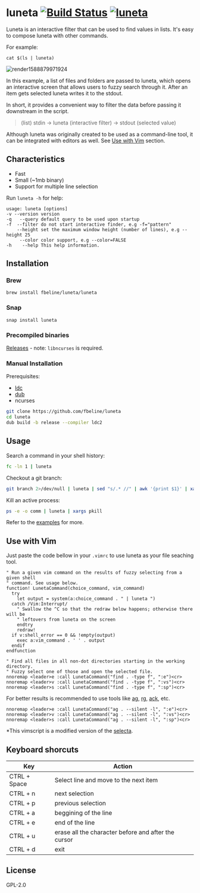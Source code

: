 # luneta [![Build Status](https://travis-ci.org/fbeline/luneta.svg?branch=master)](https://travis-ci.org/fbeline/luneta) [![luneta](https://snapcraft.io//luneta/badge.svg)](https://snapcraft.io/luneta)


Luneta is an interactive filter that can be used to find values in lists. It's easy to compose luneta with other commands. 

For example:

`cat $(ls | luneta)`

![render1588879971924](https://user-images.githubusercontent.com/5730881/81336973-9cda7e80-9080-11ea-91e9-0ad212ca2591.gif)

In this example, a list of files and folders are passed to luneta, which opens an interactive screen that allows users to fuzzy search through it. After an item gets selected luneta writes it to the stdout.

In short, it provides a convenient way to filter the data before passing it downstream in the script.

> (list) stdin  -> luneta (interactive filter) -> stdout (selected value)

Although luneta was originally created to be used as a command-line tool, it can be integrated with editors as well. See [Use with Vim](#Use-with-Vim) section.

## Characteristics

- Fast
- Small (~1mb binary)
- Support for multiple line selection

Run `luneta -h` for help:

```
usage: luneta [options]
-v --version version
-q   --query default query to be used upon startup
-f  --filter do not start interactive finder, e.g -f="pattern"
    --height set the maximum window height (number of lines), e.g --height 25
     --color color support, e.g --color=FALSE
-h    --help This help information.
```

## Installation

### Brew

`brew install fbeline/luneta/luneta`

### Snap

`snap install luneta`

### Precompiled binaries

[Releases](https://github.com/fbeline/luneta/releases) - 
note: `libncurses` is required.

### Manual Installation

Prerequisites:

- [ldc](https://dlang.org/download.html)
- [dub](https://code.dlang.org/download)
- ncurses

```bash
git clone https://github.com/fbeline/luneta
cd luneta
dub build -b release --compiler ldc2
```

## Usage

Search a command in your shell history:

```bash
fc -ln 1 | luneta
```

Checkout a git branch:

```bash
git branch 2>/dev/null | luneta | sed "s/.* //" | awk '{print $1}' | xargs git checkout
```

Kill an active process:

```bash
ps -e -o comm | luneta | xargs pkill
```

Refer to the [examples](/examples.md) for more.

## Use with Vim

Just paste the code bellow in your `.vimrc` to use luneta as your file seaching tool.

```
" Run a given vim command on the results of fuzzy selecting from a given shell
" command. See usage below.
function! LunetaCommand(choice_command, vim_command)
  try
    let output = system(a:choice_command . " | luneta ")
  catch /Vim:Interrupt/
    " Swallow the ^C so that the redraw below happens; otherwise there will be
    " leftovers from luneta on the screen
    endtry
    redraw!
  if v:shell_error == 0 && !empty(output)
    exec a:vim_command . ' ' . output
  endif
endfunction

" Find all files in all non-dot directories starting in the working directory.
" Fuzzy select one of those and open the selected file.
nnoremap <leader>e :call LunetaCommand("find . -type f", ":e")<cr>
nnoremap <leader>v :call LunetaCommand("find . -type f", ":vs")<cr>
nnoremap <leader>s :call LunetaCommand("find . -type f", ":sp")<cr>
```

For better results is recommended to use tools like
[ag](https://github.com/ggreer/the_silver_searcher),
[rg](https://github.com/BurntSushi/ripgrep),
[ack](https://beyondgrep.com/), etc.

```
nnoremap <leader>e :call LunetaCommand("ag . --silent -l", ":e")<cr>
nnoremap <leader>v :call LunetaCommand("ag . --silent -l", ":vs")<cr>
nnoremap <leader>s :call LunetaCommand("ag . --silent -l", ":sp")<cr>
```

*This vimscript is a modified version of the [selecta](https://github.com/garybernhardt/selecta#use-with-vim).

## Keyboard shorcuts

| Key | Action |
|-----|--------|
| CTRL + Space | Select line and move to the next item |
| CTRL + n | next selection  |
| CTRL + p | previous selection  |
| CTRL + a | beggining of the line  |
| CTRL + e | end of the line  |
| CTRL + u | erase all the character before and after the cursor |
| CTRL + d | exit |

## License

GPL-2.0

